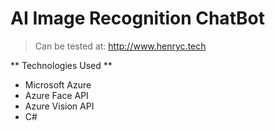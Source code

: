 # AI Image Recognition ChatBot

> Can be tested at: http://www.henryc.tech

** Technologies Used **

- Microsoft Azure
- Azure Face API
- Azure Vision API
- C#
